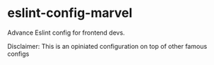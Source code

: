 # eslint-config-marvel
Advance Eslint config for frontend devs. 

Disclaimer: This is an opiniated configuration on top of other famous configs
